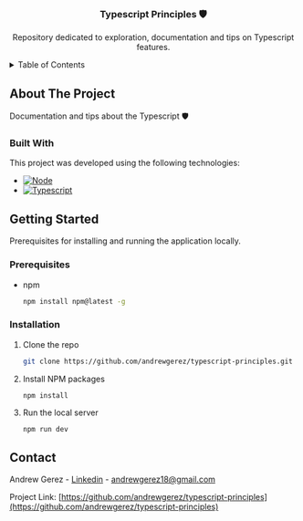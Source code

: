 <div align="center">
  <h3 align="center">Typescript Principles 🛡️</h3>

  <p align="center">
    Repository dedicated to exploration, documentation and tips on Typescript features.
  </p>
</div>



<details>
  <summary>Table of Contents</summary>
  <ol>
    <li>
      <a href="#about-the-project">About The Project</a>
      <ul>
        <li><a href="#built-with">Built With</a></li>
      </ul>
    </li>
    <li>
      <a href="#getting-started">Getting Started</a>
      <ul>
        <li><a href="#prerequisites">Prerequisites</a></li>
        <li><a href="#installation">Installation</a></li>
      </ul>
    </li>
  </ol>
</details>


## About The Project
Documentation and tips about the Typescript 🛡️

### Built With

This project was developed using the following technologies:
* [![Node][Node.js]][Node-url]
* [![Typescript][Typescript]][Typescript-url]


## Getting Started

Prerequisites for installing and running the application locally.

### Prerequisites

* npm
  ```sh
  npm install npm@latest -g
  ```

### Installation

1. Clone the repo
   ```sh
   git clone https://github.com/andrewgerez/typescript-principles.git
   ```
2. Install NPM packages
   ```sh
   npm install
   ```
3. Run the local server
   ```
   npm run dev
   ```


## Contact

Andrew Gerez - [Linkedin](https://www.linkedin.com/in/andrewgerez/) - andrewgerez18@gmail.com

Project Link: [https://github.com/andrewgerez/typescript-principles](https://github.com/andrewgerez/typescript-principles)

[Node.js]: https://img.shields.io/badge/Node.js-339933?style=for-the-badge&logo=nodedotjs&logoColor=white
[Node-url]: https://nodejs.org/
[Typescript]: https://img.shields.io/badge/Typescript-blue?style=for-the-badge&logo=typescript&logoColor=white
[Typescript-url]: https://www.typescriptlang.org
[Next.js]: https://img.shields.io/badge/next.js-000000?style=for-the-badge&logo=nextdotjs&logoColor=white
[Next-url]: https://nextjs.org/
[React.js]: https://img.shields.io/badge/React-20232A?style=for-the-badge&logo=react&logoColor=61DAFB
[React-url]: https://reactjs.org/
[Laravel.com]: https://img.shields.io/badge/Laravel-FF2D20?style=for-the-badge&logo=laravel&logoColor=white
[Laravel-url]: https://laravel.com

